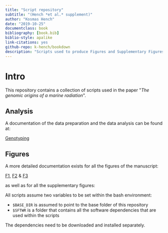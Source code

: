 ```yaml
---
title: "Script repository"
subtitle: "(Hench *et al.* supplement)"
author: "Kosmas Hench"
date: "2019-10-25"
documentclass: book
bibliography: [book.bib]
biblio-style: apalike
link-citations: yes
github-repo: k-hench/bookdown
description: "Scripts used to produce Figures and Supplementary Figures of 'The genomic origins of a marine radiation' by Hench, McMillan an Puebla"
---
```


# Intro

This repository contains a collection of scripts used in the paper "*The genomic origins of a marine radiation*".

## Analysis

A documentation of the data preparation and the data analysis can be found at:

[Genotyping](genotyping.html)

## Figures

A more detailed documentation exists for all the figures of the manuscript:

[F1](figure-1.html), [F2](figure-2.html) & [F3](figure-3.html) 

as well as for all the supplementary figures:

All scripts assume two variables to be set within the bash environment:

  - `$BASE_DIR` is assumed to point to the base folder of this repository
  - `$SFTWR` is a folder that contains all the software dependencies that are used within the scripts

The dependencies need to be downloaded and installed separately.


